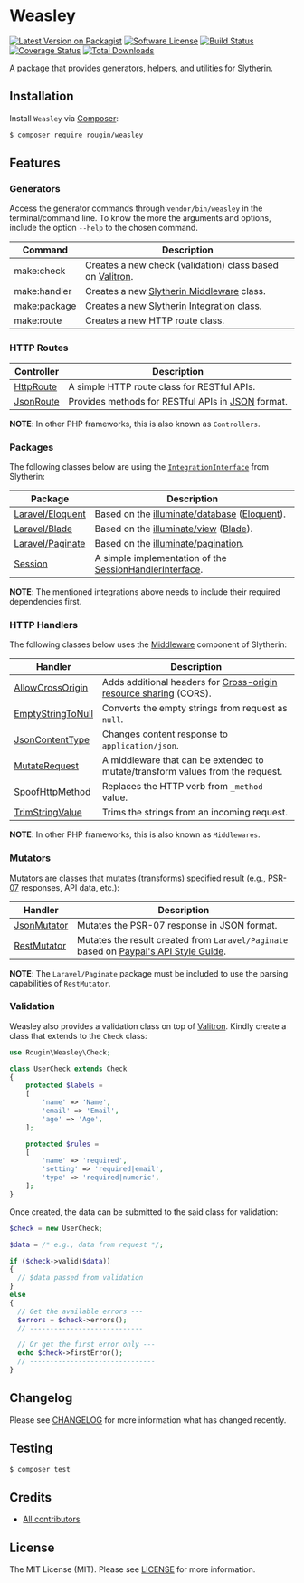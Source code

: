 # Weasley

[![Latest Version on Packagist][ico-version]][link-packagist]
[![Software License][ico-license]][link-license]
[![Build Status][ico-build]][link-build]
[![Coverage Status][ico-coverage]][link-coverage]
[![Total Downloads][ico-downloads]][link-downloads]

A package that provides generators, helpers, and utilities for [Slytherin](https://roug.in/slytherin/).

## Installation

Install `Weasley` via [Composer](https://getcomposer.org/):

``` bash
$ composer require rougin/weasley
```

## Features

### Generators

Access the generator commands through `vendor/bin/weasley` in the terminal/command line. To know the more the arguments and options, include the option `--help` to the chosen command.

| Command | Description |
| ------- | ----------- |
| make:check | Creates a new check (validation) class based on [Valitron](https://github.com/vlucas/valitron). |
| make:handler | Creates a new [Slytherin Middleware](https://github.com/rougin/slytherin/wiki/Middleware) class. |
| make:package | Creates a new [Slytherin Integration](https://github.com/rougin/slytherin/wiki/IntegrationInterface-Implementation) class. |
| make:route | Creates a new HTTP route class. |

### HTTP Routes

| Controller | Description |
| ---------- | ----------- |
| [HttpRoute](https://github.com/rougin/weasley/blob/master/src/Routes/HttpRoute.php) | A simple HTTP route class for RESTful APIs. |
| [JsonRoute](https://github.com/rougin/weasley/blob/master/src/Routes/JsonRoute.php) | Provides methods for RESTful APIs in [JSON](https://en.wikipedia.org/wiki/JSON) format. |

**NOTE**: In other PHP frameworks, this is also known as `Controllers`.

### Packages

The following classes below are using the [`IntegrationInterface`](https://github.com/rougin/slytherin/wiki/IntegrationInterface-Implementation) from Slytherin:

| Package | Description |
| ----------- | ----------- |
| [Laravel/Eloquent](https://github.com/rougin/weasley/blob/master/src/Packages/Laravel/Eloquent.php) | Based on the [illuminate/database](https://github.com/illuminate/database) ([Eloquent](https://laravel.com/docs/11.x/eloquent)). |
| [Laravel/Blade](https://github.com/rougin/weasley/blob/master/src/Packages/Laravel/Blade.php) | Based on the [illuminate/view](https://github.com/illuminate/view) ([Blade](https://laravel.com/docs/11.x/blade)). |
| [Laravel/Paginate](https://github.com/rougin/weasley/blob/master/src/Packages/Laravel/Paginate.php) | Based on the [illuminate/pagination](https://github.com/illuminate/pagination). |
| [Session](https://github.com/rougin/weasley/blob/master/src/Packages/Session.php) | A simple implementation of the [SessionHandlerInterface](https://secure.php.net/manual/en/class.sessionhandlerinterface.php). |

**NOTE**: The mentioned integrations above needs to include their required dependencies first.

### HTTP Handlers

The following classes below uses the [Middleware](https://github.com/rougin/slytherin/wiki/Middleware) component of Slytherin:

| Handler | Description |
| ---------- | ----------- |
| [AllowCrossOrigin](https://github.com/rougin/weasley/blob/master/src/Handlers/AllowCrossOrigin.php) | Adds additional headers for [Cross-origin resource sharing](https://en.wikipedia.org/wiki/Cross-origin_resource_sharing) (CORS). |
| [EmptyStringToNull](https://github.com/rougin/weasley/blob/master/src/Handlers/EmptyStringToNull.php) | Converts the empty strings from request as `null`. |
| [JsonContentType](https://github.com/rougin/weasley/blob/master/src/Handlers/JsonContentType.php) | Changes content response to `application/json`. |
| [MutateRequest](https://github.com/rougin/weasley/blob/master/src/Handlers/MutateRequest.php) | A middleware that can be extended to mutate/transform values from the request. |
| [SpoofHttpMethod](https://github.com/rougin/weasley/blob/master/src/Handlers/SpoofHttpMethod.php) | Replaces the HTTP verb  from `_method` value. |
| [TrimStringValue](https://github.com/rougin/weasley/blob/master/src/Handlers/TrimStringValue.php) | Trims the strings from an incoming request. |

**NOTE**: In other PHP frameworks, this is also known as `Middlewares`.

### Mutators

Mutators are classes that mutates (transforms) specified result (e.g., [PSR-07](https://www.php-fig.org/psr/psr-7/) responses, API data, etc.):

| Handler | Description |
| ---------- | ----------- |
| [JsonMutator](https://github.com/rougin/weasley/blob/master/src/Mutators/JsonMutator.php) | Mutates the PSR-07 response in JSON format. |
| [RestMutator](https://github.com/rougin/weasley/blob/master/src/Mutators/RestMutator.php) | Mutates the result created from `Laravel/Paginate` based on [Paypal's API Style Guide](https://web.archive.org/web/20220114091735/https://github.com/paypal/api-standards/blob/master/api-style-guide.md). |

**NOTE**: The `Laravel/Paginate` package must be included to use the parsing capabilities of `RestMutator`.

### Validation

Weasley also provides a validation class on top of [Valitron](https://github.com/vlucas/valitron). Kindly create a class that extends to the `Check` class:

``` php
use Rougin\Weasley\Check;

class UserCheck extends Check
{
    protected $labels =
    [
        'name' => 'Name',
        'email' => 'Email',
        'age' => 'Age',
    ];

    protected $rules =
    [
        'name' => 'required',
        'setting' => 'required|email',
        'type' => 'required|numeric',
    ];
}
```

Once created, the data can be submitted to the said class for validation:

``` php
$check = new UserCheck;

$data = /* e.g., data from request */;

if ($check->valid($data))
{
  // $data passed from validation
}
else
{
  // Get the available errors ---
  $errors = $check->errors();
  // ----------------------------

  // Or get the first error only ---
  echo $check->firstError();
  // -------------------------------
}
```

## Changelog

Please see [CHANGELOG][link-changelog] for more information what has changed recently.

## Testing

``` bash
$ composer test
```

## Credits

- [All contributors][link-contributors]

## License

The MIT License (MIT). Please see [LICENSE][link-license] for more information.

[ico-build]: https://img.shields.io/github/actions/workflow/status/rougin/weasley/build.yml?style=flat-square
[ico-coverage]: https://img.shields.io/codecov/c/github/rougin/weasley?style=flat-square
[ico-downloads]: https://img.shields.io/packagist/dt/rougin/weasley.svg?style=flat-square
[ico-license]: https://img.shields.io/badge/license-MIT-brightgreen.svg?style=flat-square
[ico-version]: https://img.shields.io/packagist/v/rougin/weasley.svg?style=flat-square

[link-build]: https://github.com/rougin/weasley/actions
[link-changelog]: https://github.com/rougin/weasley/blob/master/CHANGELOG.md
[link-contributors]: https://github.com/rougin/weasley/contributors
[link-coverage]: https://app.codecov.io/gh/rougin/weasley
[link-downloads]: https://packagist.org/packages/rougin/weasley
[link-license]: https://github.com/rougin/weasley/blob/master/LICENSE.md
[link-packagist]: https://packagist.org/packages/rougin/weasley